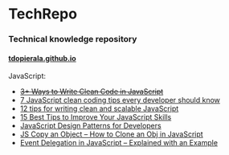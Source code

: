 # TechRepo

### Technical knowledge repository
#### [tdopierala.github.io](tdopierala.github.io)

JavaScript:
- ~~[3+ Ways to Write Clean Code in JavaScript](pages/3-ways-to-write-clean-code-in-javascript/)~~
- [7 JavaScript clean coding tips every developer should know](pages/7-javascript-clean-coding-tips-every-developer-should-know/)
- [12 tips for writing clean and scalable JavaScript](pages/12-tips-for-writing-clean-and-scalable-javascript/)
- [15 Best Tips to Improve Your JavaScript Skills](pages/15_best_tips_to_improve_your_javascript_skils/)
- [JavaScript Design Patterns for Developers](pages/javascript-design-patterns-for-developers/)
- [JS Copy an Object – How to Clone an Obj in JavaScript](pages/clone-an-object-in-javascript.md)
- [Event Delegation in JavaScript – Explained with an Example](pages/event-delegation-in-javascript.md)
